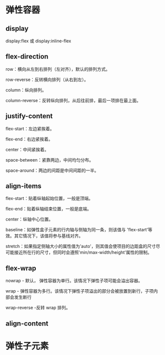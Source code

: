 # 弹性容器

## display

display:flex 或 display:inline-flex

## flex-direction

row：横向从左到右排列（左对齐），默认的排列方式。

row-reverse：反转横向排列（从右到左）。

column：纵向排列。

column-reverse：反转纵向排列，从后往前排，最后一项排在最上面。

## justify-content

flex-start：左边紧挨着。

flex-end：右边紧挨着。

center：中间紧挨着。

space-between：紧靠两边，中间均匀分布。

space-around：两边的间距是中间间距的一半。

## align-items

flex-start：贴着纵轴起始位置，一般是顶端。

flex-end：贴着纵轴结束位置，一般是底端。

center：纵轴中心位置。

baseline：如弹性盒子元素的行内轴与侧轴为同一条，则该值与
'flex-start'等效。其它情况下，该值将参与基线对齐。

stretch：如果指定侧轴大小的属性值为'auto'，则其值会使项目的边距盒的尺寸尽可能接近所在行的尺寸，但同时会遵照'min/max-width/height'属性的限制。

## flex-wrap

nowrap - 默认， 弹性容器为单行。该情况下弹性子项可能会溢出容器。

wrap - 弹性容器为多行。该情况下弹性子项溢出的部分会被放置到新行，子项内部会发生断行

wrap-reverse -反转 wrap 排列。

## align-content

# 弹性子元素

##
